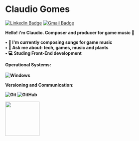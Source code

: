 <h1>Claudio Gomes</h1>

[![Linkedin Badge](https://img.shields.io/badge/-Claudio%20Gomes-blue?style=flat-square&logo=Linkedin&logoColor=white&link=https://www.linkedin.com/in/claudiogferreira/)](https://www.linkedin.com/in/claudiogferreira/) 
[![Gmail Badge](https://img.shields.io/badge/-claud.gomes@protonmail.com-c14438?style=flat-square&logo=Gmail&logoColor=white&link=mailto:claud.gomes@protonmail.com)](mailto:claud.gomes@protonmail.com)

<b>Hello! i'm Claudio. Composer and producer for game music 🎹

• 🎵 I'm currently composing songs for game music<br>
• 🌱 Ask me about: tech, games, music and plants<br>
• 💻 Studing Front-End development

  Operational Systems:<br><br>
<img src="https://img.shields.io/badge/-Windows-0078D6?logo=windows&logoColor=white&labelColor=0078D6" alt="Windows" />

  Versioning and Communication:<br>
  
<img src="https://img.shields.io/badge/-Git-F05032?logo=git&logoColor=white&labelColor=F05032" alt="Git" /> <img src="https://img.shields.io/badge/-GitHub-181717?logo=github&logoColor=white&labelColor=181717" alt="GitHub" />

<div align="left">
  <a href="https://github.com/coyouth-dev">
  <img height="110em" src="https://github-readme-stats.vercel.app/api/top-langs/?username=coyouth-dev&layout=compact&langs_count=7&theme=gruvbox"/>
</div>
